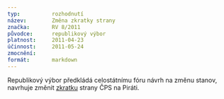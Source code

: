 ```yaml
---
typ:          rozhodnutí
název:        Změna zkratky strany
značka:       RV 8/2011
původce:      republikový výbor
platnost:     2011-04-23
účinnost:     2011-05-24
zmocnění:     
formát:       markdown
---
```


Republikový výbor předkládá celostátnímu fóru návrh na změnu stanov, navrhuje změnit [zkratku](http://www.pirati.cz/rules/st) strany ČPS na Piráti.
